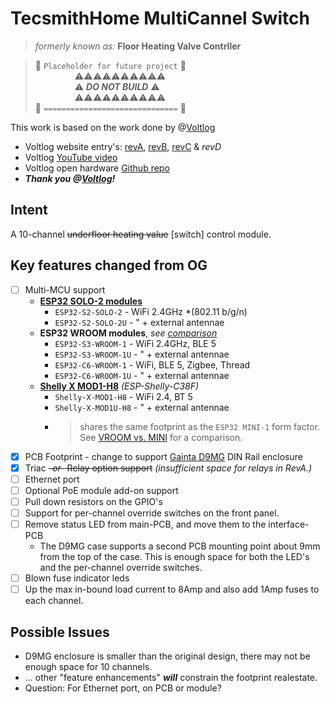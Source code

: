 # TecsmithHome MultiCannel Switch 

> *formerly known as:* **Floor Heating Valve Contrller**

> &#128679; `Placeholder for future project` &#128679; <br>
> &nbsp; &nbsp; &nbsp; &nbsp; &nbsp; &nbsp; &nbsp; &nbsp; &#9888;&#9888;&#9888;&#9888;&#9888;&#9888;&#9888;&#9888;&#9888;&#9888; <br>
> &nbsp; &nbsp; &nbsp; &nbsp; &nbsp; &nbsp; &nbsp; &nbsp; &#9888; ***DO NOT BUILD*** &#9888; <br>
> &nbsp; &nbsp; &nbsp; &nbsp; &nbsp; &nbsp; &nbsp; &nbsp; &#9888;&#9888;&#9888;&#9888;&#9888;&#9888;&#9888;&#9888;&#9888;&#9888; <br>
> &#128679; `==============================` &#128679;


This work is based on the work done by @[Voltlog](https://github.com/voltlog)

- Voltlog website entry's: [revA](https://www.voltlog.com/tasmota-esp32-floor-heating-valve-controller-voltlog-383/), [revB](https://www.voltlog.com/revb-tasmota-esp32-floor-heating-valve-controller-voltlog-395/), [revC](https://www.voltlog.com/revc-tasmota-esp32-floor-heating-valve-controller-voltlog-397/) & *revD*
- Voltlog [YouTube video](https://www.youtube.com/watch?v=Sf9gnG1iW38)
- Voltlog open hardware [Github repo](https://github.com/voltlog/Valve-Actuator)
- ***Thank you @[Voltlog](https://github.com/voltlog)!***


## Intent

A 10-channel ~~underfloor heating value~~ [switch] control module.


## Key features changed from OG

- [ ] Multi-MCU support
  - **[ESP32 SOLO-2 modules](https://www.espressif.com/en/products/modules)**
    - `ESP32-S2-SOLO-2` - WiFi 2.4GHz *(802.11 b/g/n)
    - `ESP32-S2-SOLO-2U` - " + external antennae
  - **ESP32 WROOM modules**, *see [comparison]()*
    - `ESP32-S3-WROOM-1` - WiFi 2.4GHz, BLE 5
    - `ESP32-S3-WROOM-1U` - " + external antennae
    - `ESP32-C6-WROOM-1` - WiFi, BLE 5, Zigbee, Thread
    - `ESP32-C6-WROOM-1U` - " + external antennae
  - **[Shelly X MOD1-H8](https://x.shelly.com/shelly-x-mod1/)** *(ESP-Shelly-C38F)*
    - `Shelly-X-MOD1-H8` - WiFi 2.4, BT 5
    - `Shelly-X-MOD1U-H8` - " + external antennae
    - > shares the same footprint as the `ESP32 MINI-1` form factor.  See [VROOM vs. MINI](./docs/ESP32-VROOM-vs-MINI.md) for a comparison.
- [x] PCB Footprint - change to support [Gainta D9MG](https://www.gainta.com/en/d9mg.html) DIN Rail enclosure
- [x] Triac ~~*-or-* Relay option support~~ *(insufficient space for relays in RevA.)*
- [ ] Ethernet port
- [ ] Optional PoE module add-on support
- [ ] Pull down resistors on the GPIO's
- [ ] Support for per-channel override switches on the front panel.
- [ ] Remove status LED from main-PCB, and move them to the interface-PCB
  - The D9MG case supports a second PCB mounting point about 9mm from the top of the case.  This is enough space for both the LED's and the per-channel override switches.
- [ ] Blown fuse indicator leds
- [ ] Up the max in-bound load current to 8Amp and also add 1Amp fuses to each channel.

## Possible Issues

- D9MG enclosure is smaller than the original design, there may not be enough space for 10 channels.
- ... other "feature enhancements" ***will*** constrain the footprint realestate.
- Question:  For Ethernet port, on PCB or module?
